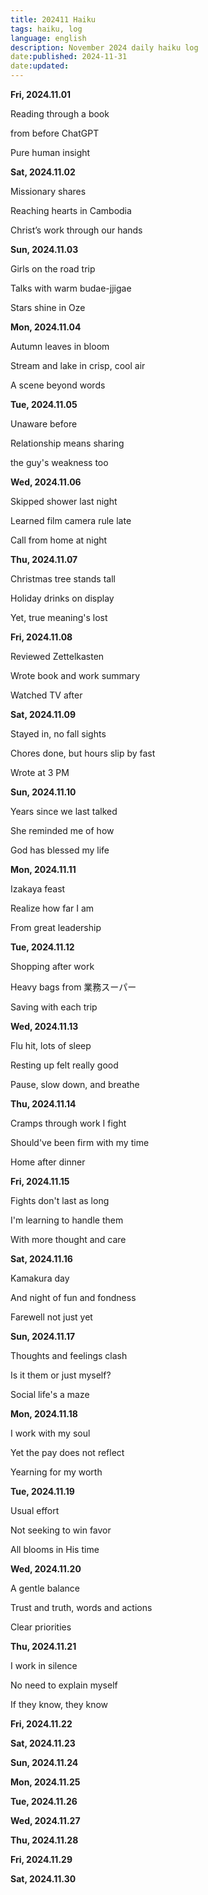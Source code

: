 ```yaml
---
title: 202411 Haiku
tags: haiku, log
language: english
description: November 2024 daily haiku log
date:published: 2024-11-31
date:updated:
---
```


**Fri, 2024.11.01**

Reading through a book

from before ChatGPT

Pure human insight


**Sat, 2024.11.02**

Missionary shares

Reaching hearts in Cambodia

Christ’s work through our hands


**Sun, 2024.11.03**

Girls on the road trip

Talks with warm budae-jjigae

Stars shine in Oze


**Mon, 2024.11.04**

Autumn leaves in bloom

Stream and lake in crisp, cool air

A scene beyond words


**Tue, 2024.11.05**

Unaware before

Relationship means sharing

the guy's weakness too


**Wed, 2024.11.06**

Skipped shower last night

Learned film camera rule late

Call from home at night


**Thu, 2024.11.07**

Christmas tree stands tall

Holiday drinks on display

Yet, true meaning's lost


**Fri, 2024.11.08**

Reviewed Zettelkasten

Wrote book and work summary

Watched TV after


**Sat, 2024.11.09**

Stayed in, no fall sights

Chores done, but hours slip by fast

Wrote at 3 PM


**Sun, 2024.11.10**

Years since we last talked

She reminded me of how

God has blessed my life


**Mon, 2024.11.11**

Izakaya feast

Realize how far I am

From great leadership


**Tue, 2024.11.12**

Shopping after work

Heavy bags from 業務スーパー

Saving with each trip


**Wed, 2024.11.13**

Flu hit, lots of sleep

Resting up felt really good

Pause, slow down, and breathe


**Thu, 2024.11.14**

Cramps through work I fight

Should've been firm with my time

Home after dinner


**Fri, 2024.11.15**

Fights don't last as long

I'm learning to handle them

With more thought and care


**Sat, 2024.11.16**

Kamakura day

And night of fun and fondness

Farewell not just yet


**Sun, 2024.11.17**

Thoughts and feelings clash

Is it them or just myself?

Social life's a maze


**Mon, 2024.11.18**

I work with my soul

Yet the pay does not reflect

Yearning for my worth


**Tue, 2024.11.19**

Usual effort

Not seeking to win favor

All blooms in His time


**Wed, 2024.11.20**

A gentle balance

Trust and truth, words and actions

Clear priorities


**Thu, 2024.11.21**

I work in silence

No need to explain myself

If they know, they know


**Fri, 2024.11.22**


**Sat, 2024.11.23**


**Sun, 2024.11.24**


**Mon, 2024.11.25**


**Tue, 2024.11.26**


**Wed, 2024.11.27**


**Thu, 2024.11.28**


**Fri, 2024.11.29**


**Sat, 2024.11.30**
